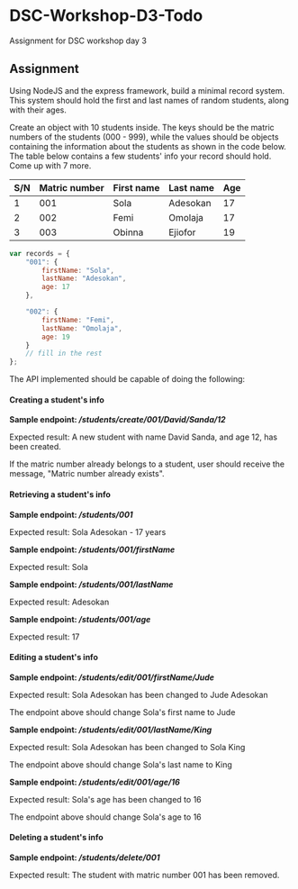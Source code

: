 # DSC-Workshop-D3-Todo
Assignment for DSC workshop day 3

## Assignment

Using NodeJS and the express framework, build a minimal record system. This system should hold the first and last names of random students, along with their ages.

Create an object with 10 students inside. The keys should be the matric numbers of the students (000 - 999), while the values should be objects containing the information about the students as shown in the code below. The table below contains a few students' info your record should hold. Come up with 7 more.

S/N | Matric number | First name | Last name | Age
----|---------------|------------|-----------|----
1   | 001           | Sola       | Adesokan  | 17
2   | 002           | Femi       | Omolaja   | 17
3   | 003           | Obinna     | Ejiofor   | 19

```javascript
var records = {
	"001": {
		firstName: "Sola",
		lastName: "Adesokan",
		age: 17
	},

	"002": {
		firstName: "Femi",
		lastName: "Omolaja",
		age: 19
	}
	// fill in the rest
};
```

The API implemented should be capable of doing the following:


#### Creating a student's info

**Sample endpoint: _/students/create/001/David/Sanda/12_**

Expected result: A new student with name David Sanda, and age 12, has been created.

If the matric number already belongs to a student, user should receive the message, "Matric number already exists".



#### Retrieving a student's info

**Sample endpoint: _/students/001_**

Expected result: Sola Adesokan - 17 years


**Sample endpoint: _/students/001/firstName_**

Expected result: Sola


**Sample endpoint: _/students/001/lastName_**

Expected result: Adesokan


**Sample endpoint: _/students/001/age_**

Expected result: 17



#### Editing a student's info

**Sample endpoint: _/students/edit/001/firstName/Jude_**

Expected result: Sola Adesokan has been changed to Jude Adesokan

The endpoint above should change Sola's first name to Jude

**Sample endpoint: _/students/edit/001/lastName/King_**

Expected result: Sola Adesokan has been changed to Sola King

The endpoint above should change Sola's last name to King

**Sample endpoint: _/students/edit/001/age/16_**

Expected result: Sola's age has been changed to 16

The endpoint above should change Sola's age to 16



#### Deleting a student's info

**Sample endpoint: _/students/delete/001_**

Expected result: The student with matric number 001 has been removed.
